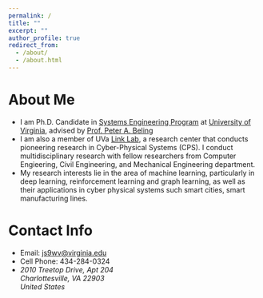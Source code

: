 ```yaml
---
permalink: /
title: ""
excerpt: ""
author_profile: true
redirect_from: 
  - /about/
  - /about.html
---
```

# About Me
* I am Ph.D. Candidate in [Systems Engineering Program](https://engineering.virginia.edu/departments/engineering-systems-and-environment/academics/systems-engineering) at [University of Virginia](https://www.virginia.edu/), advised by [Prof. Peter A. Beling](https://facultydirectory.virginia.edu/faculty/pb3a)
* I am also a member of UVa [Link Lab](https://engineering.virginia.edu/link-lab), a research center that conducts pioneering research in Cyber-Physical Systems (CPS). I conduct multidisciplinary research with fellow researchers from Computer Engieering, Civil Engineering, and Mechanical Engineering department.
* My research interests lie in the area of machine learning, particularly in deep learning, reinforcement learning and graph learning, as well as their applications in cyber physical systems such smart cities, smart manufacturing lines.

# Contact Info
* Email: js9wv@virginia.edu
* Cell Phone: 434-284-0324
* <address>
  2010 Treetop Drive, Apt 204<br /> Charlottesville, VA 22903<br /> United States
  </address>
